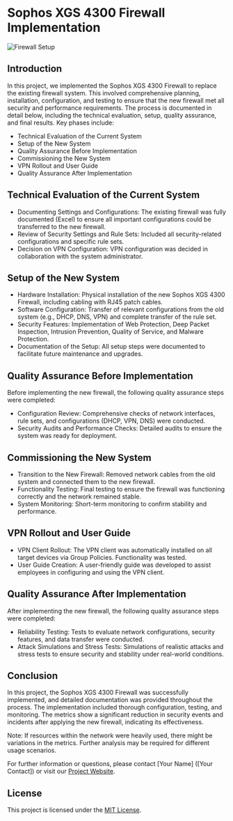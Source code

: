 # Sophos XGS 4300 Firewall Implementation

![Firewall Setup](https://i.imgur.com/Aa9PE1P.png) <!-- Placeholder image -->

## Introduction

In this project, we implemented the Sophos XGS 4300 Firewall to replace the existing firewall system. This involved comprehensive planning, installation, configuration, and testing to ensure that the new firewall met all security and performance requirements. The process is documented in detail below, including the technical evaluation, setup, quality assurance, and final results. Key phases include:

- Technical Evaluation of the Current System
- Setup of the New System
- Quality Assurance Before Implementation
- Commissioning the New System
- VPN Rollout and User Guide
- Quality Assurance After Implementation

## Technical Evaluation of the Current System

- Documenting Settings and Configurations: The existing firewall was fully documented (Excel) to ensure all important configurations could be transferred to the new firewall.
- Review of Security Settings and Rule Sets: Included all security-related configurations and specific rule sets.
- Decision on VPN Configuration: VPN configuration was decided in collaboration with the system administrator.

## Setup of the New System

- Hardware Installation: Physical installation of the new Sophos XGS 4300 Firewall, including cabling with RJ45 patch cables.
- Software Configuration: Transfer of relevant configurations from the old system (e.g., DHCP, DNS, VPN) and complete transfer of the rule set.
- Security Features: Implementation of Web Protection, Deep Packet Inspection, Intrusion Prevention, Quality of Service, and Malware Protection.
- Documentation of the Setup: All setup steps were documented to facilitate future maintenance and upgrades.

## Quality Assurance Before Implementation

Before implementing the new firewall, the following quality assurance steps were completed:

- Configuration Review: Comprehensive checks of network interfaces, rule sets, and configurations (DHCP, VPN, DNS) were conducted.
- Security Audits and Performance Checks: Detailed audits to ensure the system was ready for deployment.

## Commissioning the New System

- Transition to the New Firewall: Removed network cables from the old system and connected them to the new firewall.
- Functionality Testing: Final testing to ensure the firewall was functioning correctly and the network remained stable.
- System Monitoring: Short-term monitoring to confirm stability and performance.

## VPN Rollout and User Guide

- VPN Client Rollout: The VPN client was automatically installed on all target devices via Group Policies. Functionality was tested.
- User Guide Creation: A user-friendly guide was developed to assist employees in configuring and using the VPN client.

## Quality Assurance After Implementation

After implementing the new firewall, the following quality assurance steps were completed:

- Reliability Testing: Tests to evaluate network configurations, security features, and data transfer were conducted.
- Attack Simulations and Stress Tests: Simulations of realistic attacks and stress tests to ensure security and stability under real-world conditions.

## Conclusion

In this project, the Sophos XGS 4300 Firewall was successfully implemented, and detailed documentation was provided throughout the process. The implementation included thorough configuration, testing, and monitoring. The metrics show a significant reduction in security events and incidents after applying the new firewall, indicating its effectiveness. 

Note: If resources within the network were heavily used, there might be variations in the metrics. Further analysis may be required for different usage scenarios.

For further information or questions, please contact [Your Name] ([Your Contact]) or visit our [Project Website](URL).

## License

This project is licensed under the [MIT License](LICENSE).
